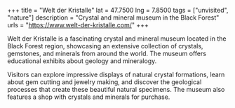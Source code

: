 +++
title = "Welt der Kristalle"
lat = 47.7500
lng = 7.8500
tags = ["unvisited", "nature"]
description = "Crystal and mineral museum in the Black Forest"
urls = "https://www.welt-der-kristalle.com/"
+++

Welt der Kristalle is a fascinating crystal and mineral museum located in the Black Forest region, showcasing an extensive collection of crystals, gemstones, and minerals from around the world. The museum offers educational exhibits about geology and mineralogy.

Visitors can explore impressive displays of natural crystal formations, learn about gem cutting and jewelry making, and discover the geological processes that create these beautiful natural specimens. The museum also features a shop with crystals and minerals for purchase.